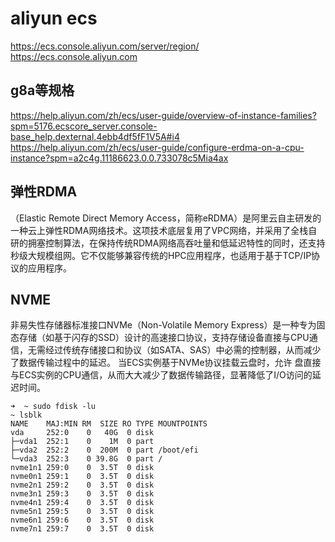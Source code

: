 # aliyun ecs
https://ecs.console.aliyun.com/server/region/
https://ecs.console.aliyun.com

## g8a等规格
https://help.aliyun.com/zh/ecs/user-guide/overview-of-instance-families?spm=5176.ecscore_server.console-base_help.dexternal.4ebb4df5fF1V5A#i4
https://help.aliyun.com/zh/ecs/user-guide/configure-erdma-on-a-cpu-instance?spm=a2c4g.11186623.0.0.733078c5Mia4ax

## 弹性RDMA
（Elastic Remote Direct Memory Access，简称eRDMA）是阿里云自主研发的一种云上弹性RDMA网络技术。这项技术底层复用了VPC网络，并采用了全栈自研的拥塞控制算法，在保持传统RDMA网络高吞吐量和低延迟特性的同时，还支持秒级大规模组网。它不仅能够兼容传统的HPC应用程序，也适用于基于TCP/IP协议的应用程序。

## NVME
非易失性存储器标准接口NVMe（Non-Volatile Memory Express）是一种专为固态存储（如基于闪存的SSD）设计的高速接口协议，支持存储设备直接与CPU通信，无需经过传统存储接口和协议（如SATA、SAS）中必需的控制器，从而减少了数据传输过程中的延迟。
当ECS实例基于NVMe协议挂载云盘时，允许 盘直接与ECS实例的CPU通信，从而大大减少了数据传输路径，显著降低了I/O访问的延迟时间。


    ➜  ~ sudo fdisk -lu
    ~ lsblk
    NAME    MAJ:MIN RM  SIZE RO TYPE MOUNTPOINTS
    vda     252:0    0   40G  0 disk
    ├─vda1  252:1    0    1M  0 part
    ├─vda2  252:2    0  200M  0 part /boot/efi
    └─vda3  252:3    0 39.8G  0 part /
    nvme1n1 259:0    0  3.5T  0 disk
    nvme0n1 259:1    0  3.5T  0 disk
    nvme2n1 259:2    0  3.5T  0 disk
    nvme3n1 259:3    0  3.5T  0 disk
    nvme4n1 259:4    0  3.5T  0 disk
    nvme5n1 259:5    0  3.5T  0 disk
    nvme6n1 259:6    0  3.5T  0 disk
    nvme7n1 259:7    0  3.5T  0 disk